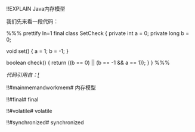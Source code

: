 !!EXPLAIN
Java内存模型

我们先来看一段代码：

%%% prettify ln=1
final class SetCheck {
  private int  a = 0;
  private long b = 0;

  void set() {
    a =  1;
    b = -1;
  }

  boolean check() {
    return ((b ==  0) ||
            (b == -1 && a == 1)); 
  }
}
%%%

_代码引用自：[!](http://gee.cs.oswego.edu/dl/cpj/jmm.html)_


!!#mainmemandworkmem# 内存模型


!!#final# final


!!#volatile# volatile



!!#synchronized# synchronized




